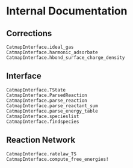 # Internal Documentation

## Corrections

```@docs
CatmapInterface.ideal_gas
CatmapInterface.harmonic_adsorbate
CatmapInterface.hbond_surface_charge_density
```

## Interface

```@docs
CatmapInterface.TState
CatmapInterface.ParsedReaction
CatmapInterface.parse_reaction
CatmapInterface.parse_reactant_sum
CatmapInterface.parse_energy_table
CatmapInterface.specieslist
CatmapInterface.findspecies
```

## Reaction Network

```@docs
CatmapInterface.ratelaw_TS
CatmapInterface.compute_free_energies!
```